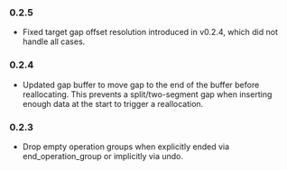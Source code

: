 ### 0.2.5

* Fixed target gap offset resolution introduced in v0.2.4, which did not handle
  all cases.

### 0.2.4

* Updated gap buffer to move gap to the end of the buffer before reallocating.
  This prevents a split/two-segment gap when inserting enough data at the start
  to trigger a reallocation.

### 0.2.3

* Drop empty operation groups when explicitly ended via end_operation_group or
  implicitly via undo.
